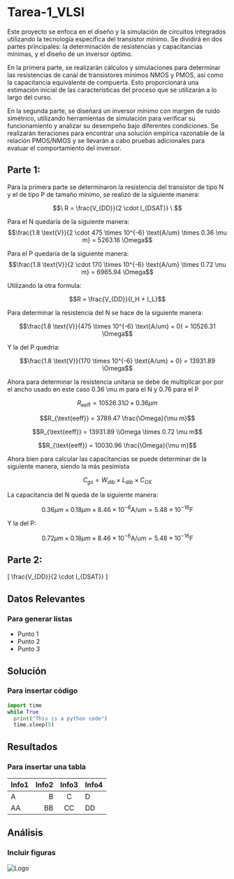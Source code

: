 # Tarea-1_VLSI
Este proyecto se enfoca en el diseño y la simulación de circuitos integrados utilizando la tecnología específica del transistor mínimo. Se dividirá en dos partes principales: la determinación de resistencias y capacitancias mínimas, y el diseño de un inversor óptimo.

En la primera parte, se realizarán cálculos y simulaciones para determinar las resistencias de canal de transistores mínimos NMOS y PMOS, así como la capacitancia equivalente de compuerta. Esto proporcionará una estimación inicial de las características del proceso que se utilizarán a lo largo del curso.

En la segunda parte, se diseñará un inversor mínimo con margen de ruido simétrico, utilizando herramientas de simulación para verificar su funcionamiento y analizar su desempeño bajo diferentes condiciones. Se realizarán iteraciones para encontrar una solución empírica razonable de la relación PMOS/NMOS y se llevarán a cabo pruebas adicionales para evaluar el comportamiento del inversor.

## Parte 1:
Para la primera parte se determinaron la resistencia del transistor de tipo N y el de tipo P de tamaño mínimo, se realizó de la siguiente manera:

$$\ R = \frac{V_{DD}}{2 \cdot I_{DSAT}} \ $$ 

Para el N quedaría de la siguiente manera:
$$\frac{1.8 \text{V}}{2 \cdot 475 \times 10^{-6} \text{A/um} \times 0.36 \mu m} = 5263.16  \Omega$$


Para el P quedaría de la siguiente manera:
$$\frac{1.8 \text{V}}{2 \cdot 170 \times 10^{-6} \text{A/um} \times 0.72 \mu m} = 6965.94  \Omega$$

Utilizando la otra formula:

$$R = \frac{V_{DD}}{I_H + I_L}$$

Para determinar la resistencia del N se hace de la siguiente manera:

$$\frac{1.8 \text{V}}{475 \times 10^{-6} \text{A/um} + 0} = 10526.31  \Omega$$

Y la del P quedria:

$$\frac{1.8 \text{V}}{170 \times 10^{-6} \text{A/um} + 0} = 13931.89  \Omega$$

Ahora para determinar la resistencia unitaria se debe de multiplicar por por el ancho usado en este caso 0.36 \mu m para el N y 0.76 para el P 

$$R_{\text{eeff}} = 10526.31 \Omega \times 0.36 \mu m$$

$$R_{\text{eeff}} = 3789.47 \frac{\Omega}{\mu m}$$

$$R_{\text{eeff}} = 13931.89 \\Omega \times 0.72 \mu m$$

$$R_{\text{eeff}} = 10030.96 \frac{\Omega}{\mu m}$$

Ahora bien para calcular las capacitancias se puede determinar de la siguiente manera, siendo la más pesimista

$$C_{gs} = W_{dib} \times L_{dib} \times C_{OX}$$

La capacitancia del N queda de la siguiente manera:

$$0.36 \mu m \times 0.18 \mu m \times 8.46 \times 10^{-6} \text{A/um} = 5.48 \times 10^{-16} F $$

Y la del P:

$$0.72 \mu m \times 0.18 \mu m \times 8.46 \times 10^{-6} \text{A/um} = 5.48 \times 10^{-16} F $$



## Parte 2:


\[
\frac{V_{DD}}{2 \cdot I_{DSAT}}
\]
## Datos Relevantes
### Para generar listas
* Punto 1
* Punto 2
* Punto 3
## Solución
### Para insertar código
```python
import time
while True
  print("This is a python code")
  time.sleep(5)
```
## Resultados
### Para insertar una tabla 

|  Info1  |  Info2  |  Info3  |  Info4  |
|  :---  |  ---:  |  :---:  |  ---  |
|  A  |  B  |  C  |  D  |
|  AA  |  BB  |  CC  |  DD  |

## Análisis
### Incluir figuras 
![Logo](figuras/Firma_TEC.png)
